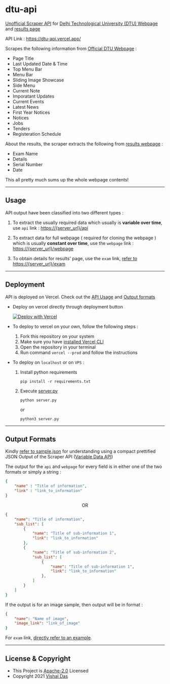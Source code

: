 # dtu-api

[Unofficial Scraper API](https://dtu-api.vercel.app/) for [Delhi Technological University (DTU) Webpage](http://dtu.ac.in) and [results page](http://exam.dtu.ac.in/result.htm)

API Link : https://dtu-api.vercel.app/

Scrapes the following information from [Official DTU Webpage](http://dtu.ac.in) :
<ul>
    <li>Page Title</li>
    <li>Last Updated Date & Time</li>
    <li>Top Menu Bar</li>
    <li>Menu Bar</li>
    <li>Sliding Image Showcase</li>
    <li>Side Menu</li>
    <li>Current Note</li>
    <li>Imporatant Updates</li>
    <li>Current Events</li>
    <li>Latest News</li>
    <li>First Year Notices</li>
    <li>Notices</li>
    <li>Jobs</li>
    <li>Tenders</li>
    <li>Registeration Schedule</li>
</ul>

About the results, the scraper extracts the following from [results webpage](http://exam.dtu.ac.in/result.htm) :
<ul>
    <li>Exam Name</li>
    <li>Details</li>
    <li>Serial Number</li>
    <li>Date</li>
</ul>

This all pretty much sums up the whole webpage contents!

---

## Usage

API output have been classified into two different types :

1. To extract the usually required data which usually is <b>variable over time</b>, use `api` link : [https://{server_url}/api](https://dtu-api.vercel.app/api)

1. To extract data for full webpage ( required for cloning the webpage ) which is usually <b>constant over time</b>, use the `webpage` link : [https://{server_url}/webpage](https://dtu-api.vercel.app/webpage)

1. To obtain details for results' page, use the `exam` link, [refer to https://{server_url}/exam](https://dtu-api.vercel.app/exam)

---

## Deployment

API is deployed on Vercel. Check out the [API Usage](#usage) and [Output formats](#output_formats)


- Deploy on vercel directly through deployment button

    [![Deploy with Vercel](https://vercel.com/button)](https://vercel.com/new/clone?repository-url=https%3A%2F%2Fgithub.com%2Fdvishal485%2Fdtu-api)

- To deploy to vercel on your own, follow the following steps :
    <ol>
        <li>Fork this repository on your system</li>
        <li>Make sure you have <a href="https://vercel.com/cli">installed Vercel CLI</a></li>
        <li>Open the repository in your terminal</li>
        <li>Run command <code>vercel --prod</code> and follow the instructions</li>
    </ol> 

- To deploy on `localhost` or on `VPS` :

    1. Install python requirements

        ```
        pip install -r requirements.txt
        ```

    2. Execute [server.py](./server.py)

        ```
        python server.py
        ```
        or
        ```
        python3 server.py
        ```

---

## Output Formats

Kindly [refer to sample.json](./sample.json) for understanding using a compact prettified JSON Output of the Scraper API ([Variable Data API](#usage))


The output for the `api` and `webpage` for every field is in either one of the two formats or simply a string :
    
```json
{
    "name" : "Title of information",
    "link" : "link_to_information"
}
```

<center>OR</center>

```json
{
    "name": "Title of information",
    "sub_list": [
        {
            "name": "Title of sub-information 1",
            "link": "link_to_information"
        },
        {
            "name": "Title of sub-information 2",
            "sub_list": [
                {
                    "name": "Title of sub-information 1",
                    "link": "link_to_information"
                },
            ]
        }
    ]
}
```

If the output is for an image sample, then output will be in format :
```json
{
    "name": "Name of image",
    "image_link": "link_of_image"
}
```

For `exam` link, [directly refer to an example](https://dtu-api.vercel.app/exam).

---

## License & Copyright

  - This Project is [Apache-2.0](./LICENSE) Licensed
  - Copyright 2021 [Vishal Das](https://github.com/dvishal485)